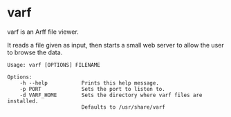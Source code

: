 # varf

varf is an Arff file viewer. 

It reads a file given as input, then starts a small web server to allow the user to browse the data.

```
Usage: varf [OPTIONS] FILENAME

Options:
    -h --help           Prints this help message.
    -p PORT             Sets the port to listen to.
    -d VARF_HOME        Sets the directory where varf files are installed.
                        Defaults to /usr/share/varf
```

